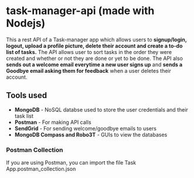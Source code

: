 # task-manager-api (made with Nodejs)
This a rest API of a Task-manager app which allows users to **signup/login, logout, upload a profile picture, delete their account and create a to-do list of tasks.** The API allows user to sort tasks in the order they were created and whether or not they are done or yet to be done. The API also **sends out a welcome email everytime a new user signs up** and **sends a Goodbye email asking them for feedback** when a user deletes their account.

## Tools used
* **MongoDB**   - NoSQL databse used to store the user credentials and their task list
* **Postman**   - For making API calls
* **SendGrid**  - For sending welcome/goodbye emails to users
* **MongoDB Compass and Robo3T** - GUIs to view the databases 
### Postman Collection
If you are using Postman, you can import the file Task App.postman_collection.json

